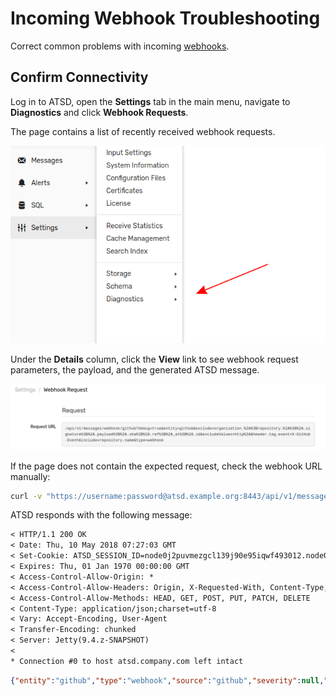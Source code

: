 # Incoming Webhook Troubleshooting

Correct common problems with incoming [webhooks](https://axibase.com/docs/atsd/api/data/messages/webhook.html).

## Confirm Connectivity

Log in to ATSD, open the **Settings** tab in the main menu, navigate to **Diagnostics** and click **Webhook Requests**.

The page contains a list of recently received webhook requests.

![](./images/webhook-diag.png)

Under the **Details** column, click the **View** link to see webhook request parameters, the payload, and the generated ATSD message.

![](./images/webhook-confirm.png)

If the page does not contain the expected request, check the webhook URL manually:

```sh
curl -v "https://username:password@atsd.example.org:8443/api/v1/messages/webhook/github?ping=true&debug=true"
```

ATSD responds with the following message:

```txt
< HTTP/1.1 200 OK
< Date: Thu, 10 May 2018 07:27:03 GMT
< Set-Cookie: ATSD_SESSION_ID=node0j2puvmezgcl139j90e95iqwf493012.node0;Path=/;Secure
< Expires: Thu, 01 Jan 1970 00:00:00 GMT
< Access-Control-Allow-Origin: *
< Access-Control-Allow-Headers: Origin, X-Requested-With, Content-Type, Accept, Authorization
< Access-Control-Allow-Methods: HEAD, GET, POST, PUT, PATCH, DELETE
< Content-Type: application/json;charset=utf-8
< Vary: Accept-Encoding, User-Agent
< Transfer-Encoding: chunked
< Server: Jetty(9.4.z-SNAPSHOT)
<
* Connection #0 to host atsd.company.com left intact
```

```json
{"entity":"github","type":"webhook","source":"github","severity":null,"tags":{"ping":"true","request_ip":"192.0.2.1"},"date":"2018-05-10T07:27:03.819Z"}
```
